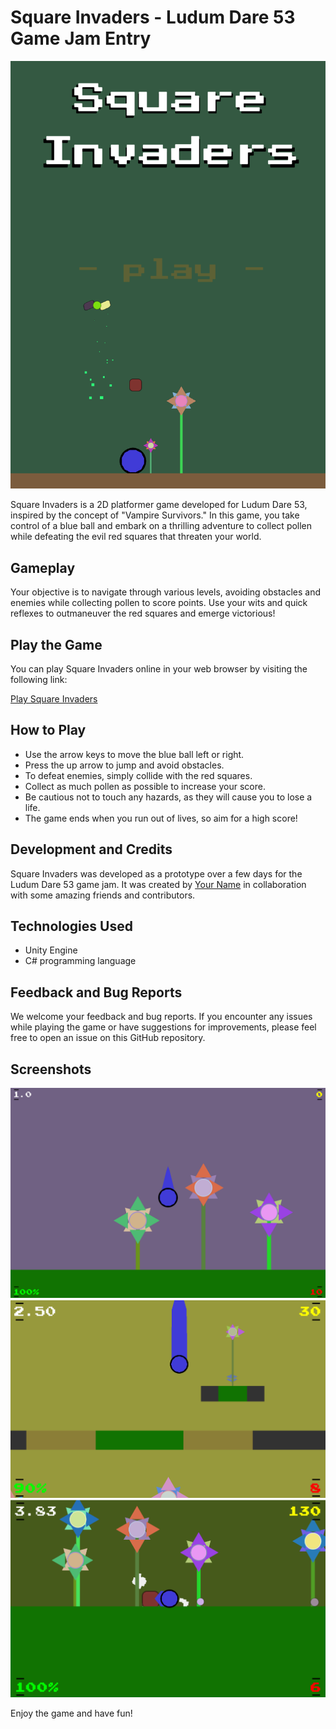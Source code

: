 # Square Invaders - Ludum Dare 53 Game Jam Entry

![Square Invaders Logo](https://github.com/noweber/ludum-dare-53/blob/b68ce962e1bedca90e6fc13b00095c386bca77a3/2023-07-27%2015_57_37-Unity%20WebGL%20Player%20_%20LudamDare53.png)

Square Invaders is a 2D platformer game developed for Ludum Dare 53, inspired by the concept of "Vampire Survivors." In this game, you take control of a blue ball and embark on a thrilling adventure to collect pollen while defeating the evil red squares that threaten your world.

## Gameplay

Your objective is to navigate through various levels, avoiding obstacles and enemies while collecting pollen to score points. Use your wits and quick reflexes to outmaneuver the red squares and emerge victorious!

## Play the Game

You can play Square Invaders online in your web browser by visiting the following link:

[Play Square Invaders](https://noweber.github.io/ludum-dare-53/)

## How to Play

- Use the arrow keys to move the blue ball left or right.
- Press the up arrow to jump and avoid obstacles.
- To defeat enemies, simply collide with the red squares.
- Collect as much pollen as possible to increase your score.
- Be cautious not to touch any hazards, as they will cause you to lose a life.
- The game ends when you run out of lives, so aim for a high score!

## Development and Credits

Square Invaders was developed as a prototype over a few days for the Ludum Dare 53 game jam. It was created by [Your Name](https://github.com/noweber) in collaboration with some amazing friends and contributors.

## Technologies Used

- Unity Engine
- C# programming language

## Feedback and Bug Reports

We welcome your feedback and bug reports. If you encounter any issues while playing the game or have suggestions for improvements, please feel free to open an issue on this GitHub repository.

## Screenshots

![Gameplay Screenshot 1](https://github.com/noweber/ludum-dare-53/blob/97ef6a0d19aa0f9a80853fc033058574513ac69e/Screenshot%202023-07-27%20155824.png)
![Gameplay Screenshot 2](https://github.com/noweber/ludum-dare-53/blob/33751caabb2a67bec3eda6caef57e4984571998c/Screenshot%202023-07-27%20155923.png)
![Gameplay Screenshot 3](https://github.com/noweber/ludum-dare-53/blob/33751caabb2a67bec3eda6caef57e4984571998c/Screenshot%202023-07-27%20160010.png)

Enjoy the game and have fun!
